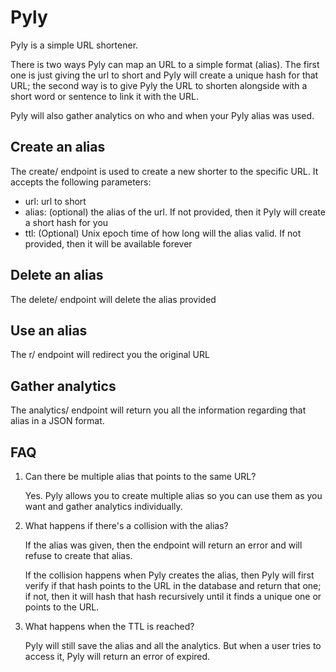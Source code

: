 # Pyly

Pyly is a simple URL shortener.

There is two ways Pyly can map an URL to a simple format (alias). The first one is just giving the url to short and Pyly will create a unique hash for that URL; the second way is to give Pyly the URL to shorten alongside with a short word or sentence to link it with the URL.

Pyly will also gather analytics on who and when your Pyly alias was used.

## Create an alias

The create/ endpoint is used to create a new shorter to the specific URL.
It accepts the following parameters:

- url: url to short
- alias: (optional) the alias of the url. If not provided, then it Pyly will create a short hash for you
- ttl: (Optional) Unix epoch time of how long will the alias valid. If not provided, then it will be available forever

## Delete an alias

The delete/ endpoint will delete the alias provided

## Use an alias

The r/ endpoint will redirect you the original URL

## Gather analytics

The analytics/ endpoint will return you all the information regarding that alias in a JSON format.

## FAQ

1. Can there be multiple alias that points to the same URL?

    Yes. Pyly allows you to create multiple alias so you can use them as you want and gather analytics individually.

2. What happens if there's a collision with the alias?

    If the alias was given, then the endpoint will return an error and will refuse to create that alias.

    If the collision happens when Pyly creates the alias, then Pyly will first verify if that hash points to the URL in the database and return that one; if not, then it will hash that hash recursively until it finds a unique one or points to the URL.

3. What happens when the TTL is reached?

    Pyly will still save the alias and all the analytics. But when a user tries to access it, Pyly will return an error of expired.
